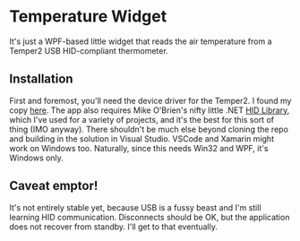 # Temperature Widget
It's just a WPF-based little widget that reads the air temperature from a Temper2 USB HID-compliant thermometer.

## Installation
First and foremost, you'll need the device driver for the Temper2. I found my copy [here](http://www.pcsensor.com/software-d6.html).
The app also requires Mike O'Brien's nifty little .NET [HID Library](https://github.com/mikeobrien/HidLibrary), which I've used for a variety of projects, and it's the best for this sort of thing (IMO anyway).
There shouldn't be much else beyond cloning the repo and building in the solution in Visual Studio.  VSCode and Xamarin might work on Windows too.  Naturally, since this needs Win32 and WPF, it's Windows only.

## Caveat emptor!
It's not entirely stable yet, because USB is a fussy beast and I'm still learning HID communication.  Disconnects should be OK, but the application does not recover from standby.  I'll get to that eventually.